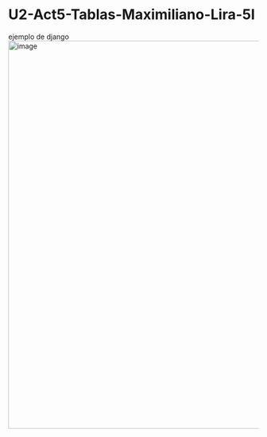 # U2-Act5-Tablas-Maximiliano-Lira-5I
ejemplo de django
<img width="1920" height="781" alt="image" src="https://github.com/user-attachments/assets/5298648f-4fe8-49ca-9c41-08a2fa384e8f" />
